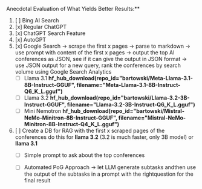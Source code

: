 Anecdotal Evaluation of What Yields Better Results:**

1. [ ] Bing AI Search
2. [x] Regular ChatGPT  
3. [x] ChatGPT Search Feature  
4. [x] AutoGPT
5. [x] Google Search -> scrape the first x pages -> parse to markdown -> use prompt with content of the first x pages -> output the top AI conferences as JSON, see if it can give the output in JSON format -> use JSON output for a new query, rank the conferences by search volume using Google Search Analytics  
    - [ ] Llama 3.1 **hf_hub_download(repo_id="bartowski/Meta-Llama-3.1-8B-Instruct-GGUF", filename="Meta-Llama-3.1-8B-Instruct-Q6_K_L.gguf")**
    - [ ] Llama 3.2 **hf_hub_download(repo_id="bartowski/Llama-3.2-3B-Instruct-GGUF", filename="Llama-3.2-3B-Instruct-Q6_K_L.gguf")** 
    - [ ] Mini Nemotron **hf_hub_download(repo_id="bartowski/Mistral-NeMo-Minitron-8B-Instruct-GGUF", filename="Mistral-NeMo-Minitron-8B-Instruct-Q4_K_L.gguf")**
6. [ ] Create a DB for RAG with the first x scraped pages of the conferences do this for **llama 3.2** (3.2 is much faster, only 3B model) or **llama 3.1**
   - [ ] Simple prompt to ask about the top conferences  
   - [ ] Automated PoG Approach -> let LLM generate subtasks andthen use the output of the subtasks in a prompt with the rightquestion for the final result
        